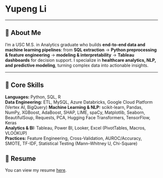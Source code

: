 # Yupeng Li
---

## 🧭 About Me
I’m a USC M.S. in Analytics graduate who builds **end-to-end data and machine learning pipelines**: from **SQL extraction** → **Python preprocessing & feature engineering** → **modeling & interpretability** → **Tableau dashboards** for decision support. I specialize in **healthcare analytics, NLP, and predictive modeling**, turning complex data into actionable insights.

---

## 🧪 Core Skills
**Languages:** Python, SQL, R  
**Data Engineering:** ETL, MySQL, Azure Databricks, Google Cloud Platform (Vertex AI, BigQuery)
**Machine Learning & NLP:** scikit-learn, Pandas, NumPy, XGBoost, AdaBoost, SHAP, LIME, spaCy, Matplotlib, Seaborn, BeautifulSoup, Requests, PCA, Hugging Face Transformers, TensorFlow, Keras  
**Analytics & BI:** Tableau, Power BI, Looker, Excel (PivotTables, Macros, VLOOKUP)  
**Practices:** Feature Engineering, Cross-Validation, AUROC/Accuracy, SMOTE, TF-IDF, Statistical Testing (Mann–Whitney U, Chi-Square)

## 📄 Resume
You can view my resume [here](https://github.com/yupengli531/yupengli531/blob/8c6cc12e2774ca096b0e424a97464bb26e48b7ea/Li%2C%20Yupeng%20Resume.pdf).
